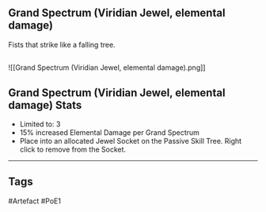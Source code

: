 ## Grand Spectrum (Viridian Jewel, elemental damage)
Fists that strike like a falling tree.
##
![[Grand Spectrum (Viridian Jewel, elemental damage).png]]
## Grand Spectrum (Viridian Jewel, elemental damage) Stats
- Limited to: 3
- 15% increased Elemental Damage per Grand Spectrum
- Place into an allocated Jewel Socket on the Passive Skill Tree. Right click to remove from the Socket.


---
## Tags
#Artefact
#PoE1